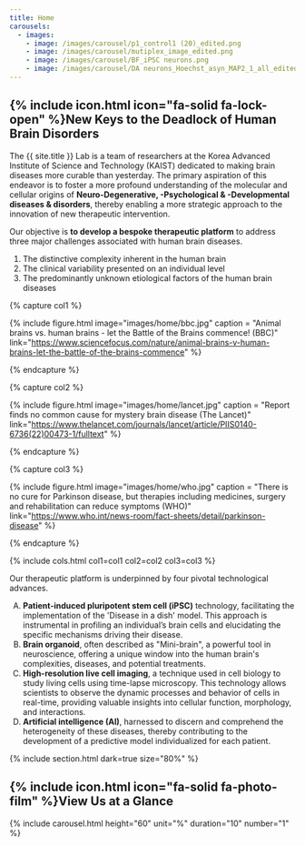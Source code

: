 ```yaml
---
title: Home
carousels:
  - images: 
    - image: /images/carousel/p1_control1 (20)_edited.png
    - image: /images/carousel/mutiplex_image_edited.png
    - image: /images/carousel/BF_iPSC neurons.png
    - image: /images/carousel/DA neurons_Hoechst_asyn_MAP2_1_all_edited.png
---
```


## {% include icon.html icon="fa-solid fa-lock-open" %}New Keys to the Deadlock of Human Brain Disorders

The {{ site.title }} Lab is a team of researchers at the Korea Advanced Institute of Science and Technology (KAIST) dedicated to making brain diseases more curable than yesterday. The primary aspiration of this endeavor is to foster a more profound understanding of the molecular and cellular origins of <strong>Neuro-Degenerative, -Psychological & -Developmental diseases & disorders</strong>, thereby enabling a more strategic approach to the innovation of new therapeutic intervention.
<br>

Our objective is <strong>to develop a bespoke therapeutic platform</strong> to address three major challenges associated with human brain diseases.

<ol>
  <li>The distinctive complexity inherent in the human brain </li>
  
  <li>The clinical variability presented on an individual level </li>
  
  <li>The predominantly unknown etiological factors of the human brain diseases </li>
</ol>

{% capture col1 %}

{% include figure.html image="images/home/bbc.jpg" caption = "Animal brains vs. human brains - let the Battle of the Brains commence! (BBC)" link="https://www.sciencefocus.com/nature/animal-brains-v-human-brains-let-the-battle-of-the-brains-commence" %}

{% endcapture %}

{% capture col2 %}

{% include figure.html image="images/home/lancet.jpg" caption = "Report finds no common cause for mystery brain disease (The Lancet)" link="https://www.thelancet.com/journals/lancet/article/PIIS0140-6736(22)00473-1/fulltext" %}

{% endcapture %}

{% capture col3 %}

{% include figure.html image="images/home/who.jpg" caption = "There is no cure for Parkinson disease, but therapies including medicines, surgery and rehabilitation can reduce symptoms (WHO)" link="https://www.who.int/news-room/fact-sheets/detail/parkinson-disease" %}

{% endcapture %}

{% include cols.html col1=col1 col2=col2 col3=col3 %}

Our therapeutic platform is underpinned by four pivotal technological advances.

<ol type="A">
  <li> <strong><yellowinvt>Patient-induced pluripotent stem cell (iPSC)</yellowinvt></strong> technology, facilitating the implementation of the 'Disease in a dish' model. This approach is instrumental in profiling an individual’s brain cells and elucidating the specific mechanisms driving their disease.
  </li>

  <li> <strong><blueinvt>Brain organoid</blueinvt></strong>, often described as "Mini-brain", a powerful tool in neuroscience, offering a unique window into the human brain's complexities, diseases, and potential treatments. 
  </li>

  <li> <strong><orangeinvt>High-resolution live cell imaging</orangeinvt></strong>, a technique used in cell biology to study living cells using time-lapse microscopy. This technology allows scientists to observe the dynamic processes and behavior of cells in real-time, providing valuable insights into cellular function, morphology, and interactions. 
  </li>
  
  <li> <strong><greeninvt>Artificial intelligence (AI)</greeninvt></strong>, harnessed to discern and comprehend the heterogeneity of these diseases, thereby contributing to the development of a predictive model individualized for each patient.
  </li>
</ol>

{% include section.html dark=true size="80%" %}

## {% include icon.html icon="fa-solid fa-photo-film" %}View Us at a Glance

{% include carousel.html height="60" unit="%" duration="10" number="1" %}
